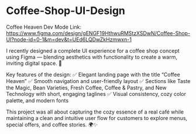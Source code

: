 # Coffee-Shop-UI-Design
Coffee Heaven
Dev Mode Link: https://www.figma.com/design/gENGF19HthwuRMStzXSDwN/Coffee-Shop-UI?node-id=0-1&m=dev&t=UEd6LQDwZkHzmwxn-1

I recently designed a complete UI experience for a coffee shop concept using Figma — blending aesthetics with functionality to create a warm, inviting digital space. 🌿

Key features of the design:
✅ Elegant landing page with the title “Coffee Heaven”
✅ Smooth navigation and user-friendly layout
✅ Sections like Taste the Magic, Bean Varieties, Fresh Coffee, Coffee & Pastry, and New Technology with short, engaging taglines
✅ Visual consistency, cozy color palette, and modern fonts

This project was all about capturing the cozy essence of a real café while maintaining a clean and intuitive user flow for customers to explore menus, special offers, and coffee stories. 🌍✨
